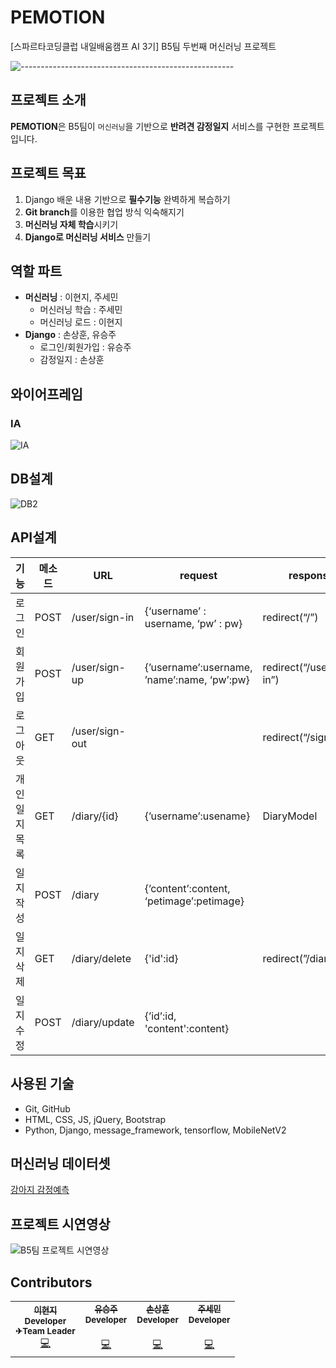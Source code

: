 # PEMOTION

[스파르타코딩클럽 내일배움캠프 AI 3기] B5팀 두번째 머신러닝 프로젝트  



![-----------------------------------------------------](https://raw.githubusercontent.com/andreasbm/readme/master/assets/lines/rainbow.png)

## 프로젝트 소개
**PEMOTION**은 B5팀이 `머신러닝`을 기반으로  **반려견 감정일지** 서비스를 구현한 프로젝트입니다.


## 프로젝트 목표
1. Django 배운 내용 기반으로 **필수기능** 완벽하게 복습하기
2. **Git branch**를 이용한 협업 방식 익숙해지기
3. **머신러닝 자체 학습**시키기
4. **Django로 머신러닝 서비스** 만들기
    
## 역할 파트
- **머신러닝** : 이현지, 주세민
    - 머신러닝 학습 : 주세민
    - 머신러닝 로드 : 이현지
- **Django** : 손상훈, 유승주
    - 로그인/회원가입 : 유승주
    - 감정일지 : 손상훈
    
## 와이어프레임
### IA
![IA](https://user-images.githubusercontent.com/113073974/197100929-7cd4d177-f2ba-4cac-a430-dc6c092f679e.PNG)

## DB설계
![DB2](https://user-images.githubusercontent.com/113073974/197100356-827f3c51-de29-4a0f-86bd-78a4761ba0f9.PNG)

## API설계
| 기능 | 메소드 | URL | request | response |
| --- | --- | --- | --- | --- |
| 로그인 | POST | /user/sign-in | {‘username’ : username, ‘pw’ : pw} | redirect(“/”) |
| 회원가입 | POST | /user/sign-up | {’username’:username, ’name’:name, ‘pw’:pw} | redirect(“/user/sign-in”) |
| 로그아웃 | GET | /user/sign-out |  | redirect(“/signin”) |
| 개인 일지 목록 | GET | /diary/{id} | {’username’:usename} | DiaryModel |
| 일지 작성 | POST | /diary | {’content’:content, ‘petimage’:petimage} |  |
| 일지 삭제 | GET | /diary/delete | {'id':id} | redirect(”/diary/<usename>”)|
| 일지 수정 | POST | /diary/update | {’id’:id, 'content':content} |  |

## 사용된 기술
- Git, GitHub
- HTML, CSS, JS, jQuery, Bootstrap
- Python, Django, message_framework, tensorflow, MobileNetV2

## 머신러닝 데이터셋
[강아지 감정예측](https://www.kaggle.com/datasets/devzohaib/dog-emotions-prediction)

## 프로젝트 시연영상
![B5팀 프로젝트 시연영상](http://img.youtube.com/vi/b66aOiNVh2A/0.jpg)

## Contributors
<table>
  <tr>
    <td align="center">
      <a href="https://github.com/LeeHyunji">
        <sub><b>이현지</b></sub></a><br />
        <sub><b>Developer</b></sub></a><br />
        <sub><b>✈Team Leader</b></sub></a><br />
        <a href="https://github.com/LeeHyunji" title="Code">💻</a>
    </td>
    <td align="center">
      <a href="https://github.com/seoungjuyu">
        <sub><b>유승주</b></sub></a><br />
        <sub><b>Developer</b></sub></a><br />
	<sub><b></b></sub></a><br />
        <a href="https://github.com/seoungjuyu" title="Code">💻</a>
    </td>
    <td align="center">
      <a href="https://github.com/son950610">
        <sub><b>손상훈</b></sub></a><br />
        <sub><b>Developer</b></sub></a><br />  
	<sub><b></b></sub></a><br />
        <a href="https://github.com/son950610" title="Code">💻</a>
    </td>
    <td align="center">
      <a href="https://github.com/jetaime95">
        <sub><b>주세민</b></sub></a><br />
        <sub><b>Developer</b></sub></a><br />    
	<sub><b></b></sub></a><br />
        <a href="https://github.com/jetaime95" title="Code">💻</a>
    </td>
  </tr>
</table>  
